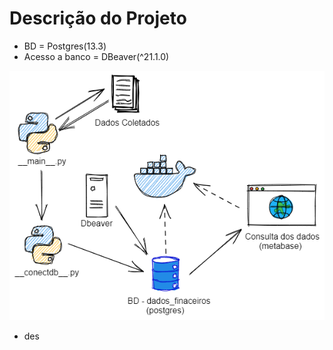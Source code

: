 
# Descrição do Projeto

- BD = Postgres(13.3)
- Acesso a banco = DBeaver(^21.1.0)

![ ](https://github.com/Prog-LucasAlves/dados_financeiros_b3/blob/master/image/img01.png)

- des

